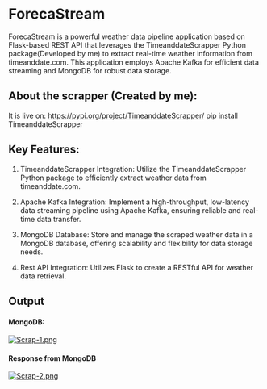 # ForecaStream
ForecaStream is a powerful weather data pipeline application based on Flask-based REST API that leverages the TimeanddateScrapper Python package(Developed by me) to extract real-time weather information from timeanddate.com. This application employs Apache Kafka for efficient data streaming and MongoDB for robust data storage.

## About the scrapper (Created by me):

It is live on: https://pypi.org/project/TimeanddateScrapper/
      pip install TimeanddateScrapper

## Key Features:

1. TimeanddateScrapper Integration: Utilize the TimeanddateScrapper Python package to efficiently extract weather data from timeanddate.com.

2. Apache Kafka Integration: Implement a high-throughput, low-latency data streaming pipeline using Apache Kafka, ensuring reliable and real-time data transfer.

3. MongoDB Database: Store and manage the scraped weather data in a MongoDB database, offering scalability and flexibility for data storage needs.

4. Rest API Integration: Utilizes Flask to create a RESTful API for weather data retrieval.

## Output
#### MongoDB:
[![Scrap-1.png](https://i.postimg.cc/8PTyHqgW/Scrap-1.png)](https://postimg.cc/14YcR7t5)

#### Response from MongoDB
[![Scrap-2.png](https://i.postimg.cc/SxJf14TX/Scrap-2.png)](https://postimg.cc/xXVmqwSY)
